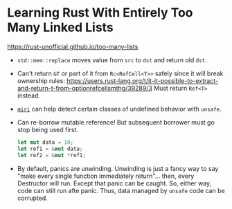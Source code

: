 # Learning Rust With Entirely Too Many Linked Lists

https://rust-unofficial.github.io/too-many-lists

- `std::mem::replace` moves value from `src` to `dst` and return old `dst`.
- Can't return `&T` or part of it from `Rc<RefCell<T>>` safely since it will break
  ownership rules: https://users.rust-lang.org/t/it-it-possible-to-extract-and-return-t-from-optionrefcellsmthg/39289/3
  Must return `Ref<T>` instead.
- [`miri`](https://github.com/rust-lang/miri) can help detect certain classes of
  undefined behavior with `unsafe`.

- Can re-borrow mutable reference! But subsequent borrower must go stop being
  used first.

  ```rust
  let mut data = 10;
  let ref1 = &mut data;
  let ref2 = &mut *ref1;
  ```

- By default, panics are unwinding. Unwinding is just a fancy way to say "make
  every single function immediately return"... then, every Destructor will run.
  Except that panic can be caught. So, either way, code can still run afte
  panic. Thus, data managed by `unsafe` code can be corrupted.
